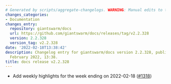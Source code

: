 ```yaml
---
# Generated by scripts/aggregate-changelogs. WARNING: Manual edits to this files will be overwritten.
changes_categories:
- Documentation
changes_entry:
  repository: giantswarm/docs
  url: https://github.com/giantswarm/docs/releases/tag/v2.2.328
  version: 2.2.328
  version_tag: v2.2.328
date: '2022-02-18T13:38:42'
description: Changelog entry for giantswarm/docs version 2.2.328, published on 18
  February 2022, 13:38.
title: docs release v2.2.328
---
```


- Add weekly highlights for the week ending on 2022-02-18 ([#1318](https://github.com/giantswarm/docs/pull/1318))
